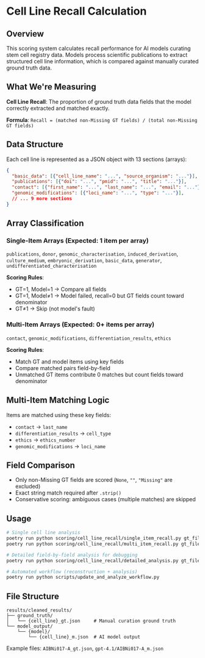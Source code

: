 # Cell Line Recall Calculation

## Overview

This scoring system calculates recall performance for AI models curating stem cell registry data. Models process scientific publications to extract structured cell line information, which is compared against manually curated ground truth data.

## What We're Measuring

**Cell Line Recall**: The proportion of ground truth data fields that the model correctly extracted and matched exactly.

**Formula**: `Recall = (matched non-Missing GT fields) / (total non-Missing GT fields)`

## Data Structure

Each cell line is represented as a JSON object with 13 sections (arrays):

```json
{
  "basic_data": [{"cell_line_name": "...", "source_organism": "..."}],
  "publications": [{"doi": "...", "pmid": "...", "title": "..."}],
  "contact": [{"first_name": "...", "last_name": "...", "email": "..."}],
  "genomic_modifications": [{"loci_name": "...", "type": "..."}],
  // ... 9 more sections
}
```

## Array Classification

### Single-Item Arrays (Expected: 1 item per array)
`publications`, `donor`, `genomic_characterisation`, `induced_derivation`, `culture_medium`, `embryonic_derivation`, `basic_data`, `generator`, `undifferentiated_characterisation`

**Scoring Rules**:
- GT=1, Model=1 → Compare all fields
- GT=1, Model≠1 → Model failed, recall=0 but GT fields count toward denominator
- GT≠1 → Skip (not model's fault)

### Multi-Item Arrays (Expected: 0+ items per array)
`contact`, `genomic_modifications`, `differentiation_results`, `ethics`

**Scoring Rules**:
- Match GT and model items using key fields
- Compare matched pairs field-by-field
- Unmatched GT items contribute 0 matches but count fields toward denominator

## Multi-Item Matching Logic

Items are matched using these key fields:
- `contact` → `last_name`
- `differentiation_results` → `cell_type`
- `ethics` → `ethics_number`
- `genomic_modifications` → `loci_name`

## Field Comparison

- Only non-Missing GT fields are scored (`None`, `""`, `"Missing"` are excluded)
- Exact string match required after `.strip()`
- Conservative scoring: ambiguous cases (multiple matches) are skipped

## Usage

```bash
# Single cell line analysis
poetry run python scoring/cell_line_recall/single_item_recall.py gt_file.json model_file.json
poetry run python scoring/cell_line_recall/multi_item_recall.py gt_file.json model_file.json

# Detailed field-by-field analysis for debugging
poetry run python scoring/cell_line_recall/detailed_analysis.py gt_file.json model_file.json

# Automated workflow (reconstruction + analysis)
poetry run python scripts/update_and_analyze_workflow.py
```

## File Structure

```
results/cleaned_results/
├── ground_truth/
│   └── {cell_line}_gt.json     # Manual curation ground truth
└── model_output/
    └── {model}/
        └── {cell_line}_m.json  # AI model output
```

Example files: `AIBNi017-A_gt.json`, `gpt-4.1/AIBNi017-A_m.json`